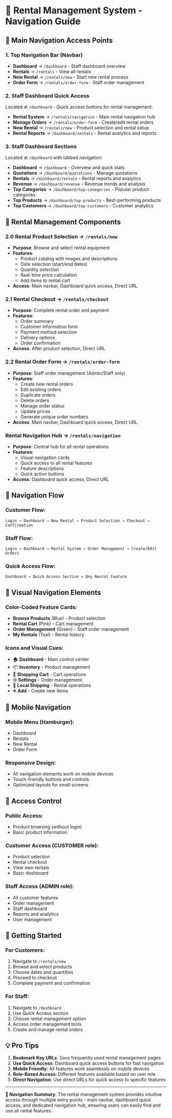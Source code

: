 # 🚀 Rental Management System - Navigation Guide

## 📍 **Main Navigation Access Points**

### 1. **Top Navigation Bar (Navbar)**
- **Dashboard** → `/dashboard` - Staff dashboard overview
- **Rentals** → `/rentals` - View all rentals
- **New Rental** → `/rentals/new` - Start new rental process
- **Order Form** → `/rentals/order-form` - Staff order management

### 2. **Staff Dashboard Quick Access**
Located at `/dashboard` - Quick access buttons for rental management:
- **Rental System** → `/rentals/navigation` - Main rental navigation hub
- **Manage Orders** → `/rentals/order-form` - Create/edit rental orders
- **New Rental** → `/rentals/new` - Product selection and rental setup
- **Rental Reports** → `/dashboard/rentals` - Rental analytics and reports

### 3. **Staff Dashboard Sections**
Located at `/dashboard` with tabbed navigation:
- **Dashboard** → `/dashboard` - Overview and quick stats
- **Quotations** → `/dashboard/quotations` - Manage quotations
- **Rentals** → `/dashboard/rentals` - Rental reports and analytics
- **Revenue** → `/dashboard/revenue` - Revenue trends and analysis
- **Top Categories** → `/dashboard/top-categories` - Popular product categories
- **Top Products** → `/dashboard/top-products` - Best-performing products
- **Top Customers** → `/dashboard/top-customers` - Customer analytics

## 🎯 **Rental Management Components**

### **2.0 Rental Product Selection** → `/rentals/new`
- **Purpose**: Browse and select rental equipment
- **Features**:
  - Product catalog with images and descriptions
  - Date selection (start/end dates)
  - Quantity selection
  - Real-time price calculation
  - Add items to rental cart
- **Access**: Main navbar, Dashboard quick access, Direct URL

### **2.1 Rental Checkout** → `/rentals/checkout`
- **Purpose**: Complete rental order and payment
- **Features**:
  - Order summary
  - Customer information form
  - Payment method selection
  - Delivery options
  - Order confirmation
- **Access**: After product selection, Direct URL

### **2.2 Rental Order Form** → `/rentals/order-form`
- **Purpose**: Staff order management (Admin/Staff only)
- **Features**:
  - Create new rental orders
  - Edit existing orders
  - Duplicate orders
  - Delete orders
  - Manage order status
  - Update prices
  - Generate unique order numbers
- **Access**: Main navbar, Dashboard quick access, Direct URL

### **Rental Navigation Hub** → `/rentals/navigation`
- **Purpose**: Central hub for all rental operations
- **Features**:
  - Visual navigation cards
  - Quick access to all rental features
  - Feature descriptions
  - Quick action buttons
- **Access**: Dashboard quick access, Direct URL

## 🔗 **Navigation Flow**

### **Customer Flow:**
```
Login → Dashboard → New Rental → Product Selection → Checkout → Confirmation
```

### **Staff Flow:**
```
Login → Dashboard → Rental System → Order Management → Create/Edit Orders
```

### **Quick Access Flow:**
```
Dashboard → Quick Access Section → Any Rental Feature
```

## 🎨 **Visual Navigation Elements**

### **Color-Coded Feature Cards:**
- **Browse Products** (Blue) - Product selection
- **Rental Cart** (Pink) - Cart management
- **Order Management** (Green) - Staff order management
- **My Rentals** (Teal) - Rental history

### **Icons and Visual Cues:**
- 🏠 **Dashboard** - Main control center
- 📦 **Inventory** - Product management
- 🛒 **Shopping Cart** - Cart operations
- ⚙️ **Settings** - Order management
- 🚚 **Local Shipping** - Rental operations
- ➕ **Add** - Create new items

## 📱 **Mobile Navigation**

### **Mobile Menu (Hamburger):**
- Dashboard
- Rentals
- New Rental
- Order Form

### **Responsive Design:**
- All navigation elements work on mobile devices
- Touch-friendly buttons and controls
- Optimized layouts for small screens

## 🔐 **Access Control**

### **Public Access:**
- Product browsing (without login)
- Basic product information

### **Customer Access (CUSTOMER role):**
- Product selection
- Rental checkout
- View own rentals
- Basic dashboard

### **Staff Access (ADMIN role):**
- All customer features
- Order management
- Staff dashboard
- Reports and analytics
- User management

## 🚀 **Getting Started**

### **For Customers:**
1. Navigate to `/rentals/new`
2. Browse and select products
3. Choose dates and quantities
4. Proceed to checkout
5. Complete payment and confirmation

### **For Staff:**
1. Navigate to `/dashboard`
2. Use Quick Access section
3. Choose rental management option
4. Access order management tools
5. Create and manage rental orders

## 💡 **Pro Tips**

1. **Bookmark Key URLs**: Save frequently used rental management pages
2. **Use Quick Access**: Dashboard quick access buttons for fast navigation
3. **Mobile Friendly**: All features work seamlessly on mobile devices
4. **Role-Based Access**: Different features available based on user role
5. **Direct Navigation**: Use direct URLs for quick access to specific features

---

**🎯 Navigation Summary**: The rental management system provides intuitive access through multiple entry points - main navbar, dashboard quick access, and dedicated navigation hub, ensuring users can easily find and use all rental features. 